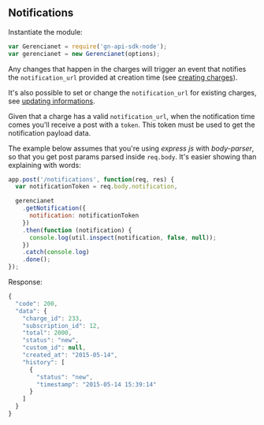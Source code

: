 ## Notifications

Instantiate the module:

```js
var Gerencianet = require('gn-api-sdk-node');
var gerencianet = new Gerencianet(options);
```

Any changes that happen in the charges will trigger an event that notifies the `notification_url` provided at creation time (see [creating charges](https://github.com/gerencianet/gn-api-sdk-node/tree/master/docs/charges.md)).

It's also possible to set or change the `notification_url` for existing charges, see [updating informations](https://github.com/gerencianet/gn-api-sdk-node/tree/master/docs/charge-update.md).

Given that a charge has a valid `notification_url`, when the notification time comes you'll receive a post with a `token`. This token must be used to get the notification payload data.

The example below assumes that you're using *express js* with *body-parser*, so that you get post params parsed inside `req.body`. It's easier showing than explaining with words:

```js
app.post('/notifications', function(req, res) {
  var notificationToken = req.body.notification,

  gerencianet
    .getNotification({
      notification: notificationToken
    })
    .then(function (notification) {
      console.log(util.inspect(notification, false, null));
    })
    .catch(console.log)
    .done();
});
```

Response:

```js
{
  "code": 200,
  "data": {
    "charge_id": 233,
    "subscription_id": 12,
    "total": 2000,
    "status": "new",
    "custom_id": null,
    "created_at": "2015-05-14",
    "history": [
      {
        "status": "new",
        "timestamp": "2015-05-14 15:39:14"
      }
    ]
  }
}
